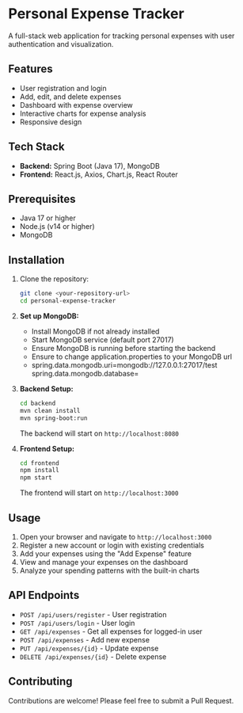 # Personal Expense Tracker

A full-stack web application for tracking personal expenses with user authentication and visualization.

## Features

- User registration and login
- Add, edit, and delete expenses
- Dashboard with expense overview
- Interactive charts for expense analysis
- Responsive design

## Tech Stack

- **Backend:** Spring Boot (Java 17), MongoDB
- **Frontend:** React.js, Axios, Chart.js, React Router

## Prerequisites

- Java 17 or higher
- Node.js (v14 or higher)
- MongoDB

## Installation

1. Clone the repository:
   ```bash
   git clone <your-repository-url>
   cd personal-expense-tracker
   ```
2. **Set up MongoDB:**
   - Install MongoDB if not already installed
   - Start MongoDB service (default port 27017)
   - Ensure MongoDB is running before starting the backend
   - Ensure to change application.properties to your MongoDB url
   - spring.data.mongodb.uri=mongodb://127.0.0.1:27017/test
     spring.data.mongodb.database=<database-name>

2. **Backend Setup:**
   ```bash
   cd backend
   mvn clean install
   mvn spring-boot:run
   ```
   The backend will start on `http://localhost:8080`

3. **Frontend Setup:**
   ```bash
   cd frontend
   npm install
   npm start
   ```
   The frontend will start on `http://localhost:3000`

## Usage

1. Open your browser and navigate to `http://localhost:3000`
2. Register a new account or login with existing credentials
3. Add your expenses using the "Add Expense" feature
4. View and manage your expenses on the dashboard
5. Analyze your spending patterns with the built-in charts

## API Endpoints

- `POST /api/users/register` - User registration
- `POST /api/users/login` - User login
- `GET /api/expenses` - Get all expenses for logged-in user
- `POST /api/expenses` - Add new expense
- `PUT /api/expenses/{id}` - Update expense
- `DELETE /api/expenses/{id}` - Delete expense

## Contributing

Contributions are welcome! Please feel free to submit a Pull Request.
